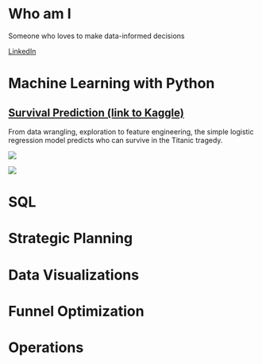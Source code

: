 # Who am I

Someone who loves to make data-informed decisions 

[LinkedIn](https://www.linkedin.com/in/lukehcliu/)

# Machine Learning with Python

## [Survival Prediction (link to Kaggle)](https://www.kaggle.com/skywalkerhc/titanic/machine-learning-for-survival-prediction-2)
From data wrangling, exploration to feature engineering, the simple logistic regression model predicts who can survive in the Titanic tragedy.

![](https://github.com/LukeHC/The-Quantitative-Decision/blob/master/Kaggle/Coefficient%20Est.png)

![](https://assets-cdn.github.com/images/icons/emoji/octocat.png)

# SQL

# Strategic Planning

# Data Visualizations
 
# Funnel Optimization

# Operations



